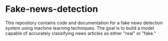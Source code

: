 # Fake-news-detection
This repository contains code and documentation for a fake news detection system using machine learning techniques. The goal is to build a model capable of accurately classifying news articles as either "real" or "fake."

